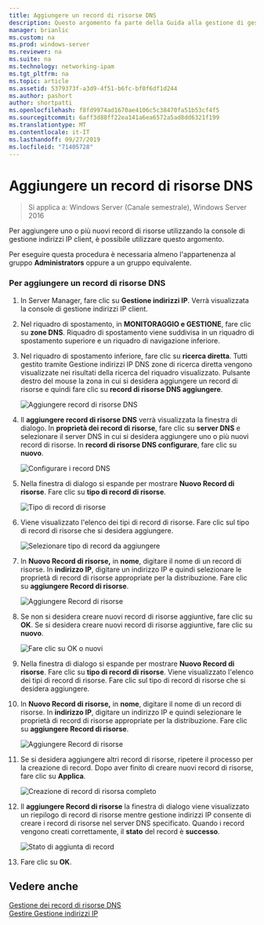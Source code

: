 ```yaml
---
title: Aggiungere un record di risorse DNS
description: Questo argomento fa parte della Guida alla gestione di gestione indirizzi IP in Windows Server 2016.
manager: brianlic
ms.custom: na
ms.prod: windows-server
ms.reviewer: na
ms.suite: na
ms.technology: networking-ipam
ms.tgt_pltfrm: na
ms.topic: article
ms.assetid: 5379373f-a3d9-4f51-b6fc-bf0f6df1d244
ms.author: pashort
author: shortpatti
ms.openlocfilehash: f8fd9974ad1670ae4106c5c38470fa51b53cf4f5
ms.sourcegitcommit: 6aff3d88ff22ea141a6ea6572a5ad8dd6321f199
ms.translationtype: MT
ms.contentlocale: it-IT
ms.lasthandoff: 09/27/2019
ms.locfileid: "71405728"
---
```

# <a name="add-a-dns-resource-record"></a>Aggiungere un record di risorse DNS

>Si applica a: Windows Server (Canale semestrale), Windows Server 2016

Per aggiungere uno o più nuovi record di risorse utilizzando la console di gestione indirizzi IP client, è possibile utilizzare questo argomento.  
  
Per eseguire questa procedura è necessaria almeno l'appartenenza al gruppo **Administrators** oppure a un gruppo equivalente.  
  
### <a name="to-add-a-dns-resource-record"></a>Per aggiungere un record di risorse DNS  
  
1.  In Server Manager, fare clic su  **Gestione indirizzi IP**. Verrà visualizzata la console di gestione indirizzi IP client.  
  
2.  Nel riquadro di spostamento, in **MONITORAGGIO e GESTIONE**, fare clic su **zone DNS**.  Riquadro di spostamento viene suddivisa in un riquadro di spostamento superiore e un riquadro di navigazione inferiore.  
  
3.  Nel riquadro di spostamento inferiore, fare clic su **ricerca diretta**. Tutti gestito tramite Gestione indirizzi IP DNS zone di ricerca diretta vengono visualizzate nei risultati della ricerca del riquadro visualizzato. Pulsante destro del mouse la zona in cui si desidera aggiungere un record di risorse e quindi fare clic su **record di risorse DNS aggiungere**.  
  
    ![Aggiungere record di risorse DNS](../../media/Add-a-DNS-Resource-Record/ipam_DNSrr_01.jpg)
  
4.  Il **aggiungere record di risorse DNS** verrà visualizzata la finestra di dialogo. In **proprietà dei record di risorse**, fare clic su **server DNS** e selezionare il server DNS in cui si desidera aggiungere uno o più nuovi record di risorse. In **record di risorse DNS configurare**, fare clic su **nuovo**.  
  
    ![Configurare i record DNS](../../media/Add-a-DNS-Resource-Record/ipam_DNSrr_02.jpg)  
  
5.  Nella finestra di dialogo si espande per mostrare **Nuovo Record di risorse**. Fare clic su **tipo di record di risorse**.  
  
    ![Tipo di record di risorse](../../media/Add-a-DNS-Resource-Record/ipam_DNSrr_03.jpg)  
  
6.  Viene visualizzato l'elenco dei tipi di record di risorse. Fare clic sul tipo di record di risorse che si desidera aggiungere.  
  
    ![Selezionare tipo di record da aggiungere](../../media/Add-a-DNS-Resource-Record/ipam_DNSrr_04.jpg)  
  
7.  In **Nuovo Record di risorse,** in **nome**, digitare il nome di un record di risorse. In **indirizzo IP**, digitare un indirizzo IP e quindi selezionare le proprietà di record di risorse appropriate per la distribuzione. Fare clic su **aggiungere Record di risorse**.  
  
    ![Aggiungere Record di risorse](../../media/Add-a-DNS-Resource-Record/ipam_DNSrr_06.jpg)  
  
8.  Se non si desidera creare nuovi record di risorse aggiuntive, fare clic su **OK**. Se si desidera creare nuovi record di risorse aggiuntive, fare clic su **nuovo**.  
  
    ![Fare clic su OK o nuovi](../../media/Add-a-DNS-Resource-Record/ipam_DNSrr_r2_01.jpg)
  
9. Nella finestra di dialogo si espande per mostrare **Nuovo Record di risorse**. Fare clic su **tipo di record di risorse**. Viene visualizzato l'elenco dei tipi di record di risorse. Fare clic sul tipo di record di risorse che si desidera aggiungere.  
  
10. In **Nuovo Record di risorse,** in **nome**, digitare il nome di un record di risorse. In **indirizzo IP**, digitare un indirizzo IP e quindi selezionare le proprietà di record di risorse appropriate per la distribuzione. Fare clic su **aggiungere Record di risorse**.  
  
    ![Aggiungere Record di risorse](../../media/Add-a-DNS-Resource-Record/ipam_DNSrr_r2_02.jpg)  
  
11. Se si desidera aggiungere altri record di risorse, ripetere il processo per la creazione di record. Dopo aver finito di creare nuovi record di risorse, fare clic su **Applica**.  
  
    ![Creazione di record di risorsa completo](../../media/Add-a-DNS-Resource-Record/ipam_DNSrr_r2_03.jpg)  
  
12. Il **aggiungere Record di risorse** la finestra di dialogo viene visualizzato un riepilogo di record di risorse mentre gestione indirizzi IP consente di creare i record di risorse nel server DNS specificato. Quando i record vengono creati correttamente, il **stato** del record è **successo**.  
  
    ![Stato di aggiunta di record](../../media/Add-a-DNS-Resource-Record/ipam_DNSrr_r2_04.jpg)  
  
13. Fare clic su **OK**.  
  
## <a name="see-also"></a>Vedere anche  
[Gestione dei record di risorse DNS](DNS-Resource-Record-Management.md)  
[Gestire Gestione indirizzi IP](Manage-IPAM.md)  
  


